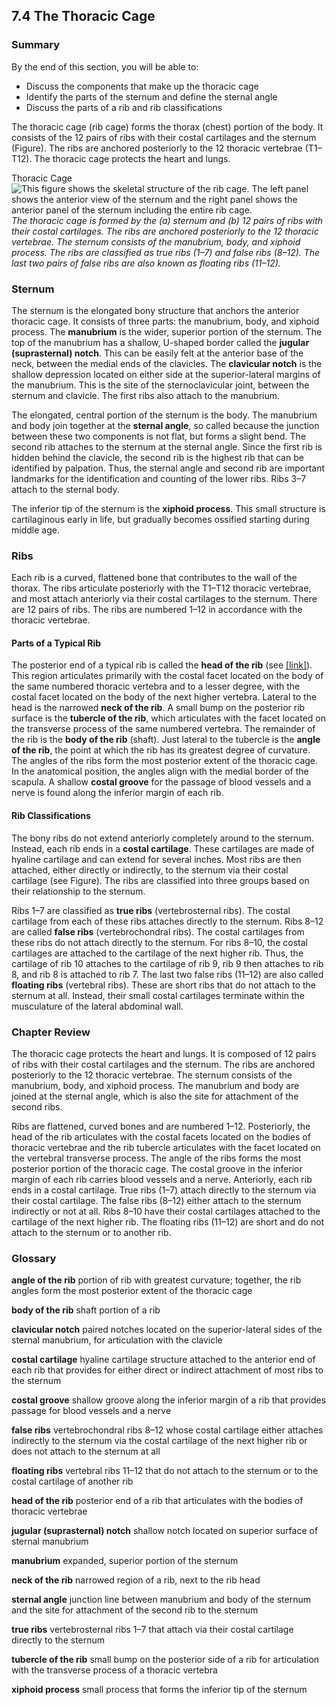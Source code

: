 ##  7.4 The Thoracic Cage 

### Summary

By the end of this section, you will be able to: 

  - Discuss the components that make up the thoracic cage
  - Identify the parts of the sternum and define the sternal angle
  - Discuss the parts of a rib and rib classifications

The thoracic cage (rib cage) forms the thorax (chest) portion of the body. It consists of the 12 pairs of ribs with their costal cartilages and the sternum (Figure). The ribs are anchored posteriorly to the 12 thoracic vertebrae (T1–T12). The thoracic cage protects the heart and lungs.

Thoracic Cage ![This figure shows the skeletal structure of the rib cage. The left panel shows the anterior view of the sternum and the right panel shows the anterior panel of the sternum including the entire rib cage.][1] _The thoracic cage is formed by the (a) sternum and (b) 12 pairs of ribs with their costal cartilages. The ribs are anchored posteriorly to the 12 thoracic vertebrae. The sternum consists of the manubrium, body, and xiphoid process. The ribs are classified as true ribs (1–7) and false ribs (8–12). The last two pairs of false ribs are also known as floating ribs (11–12)._

### Sternum

The sternum is the elongated bony structure that anchors the anterior thoracic cage. It consists of three parts: the manubrium, body, and xiphoid process. The **manubrium** is the wider, superior portion of the sternum. The top of the manubrium has a shallow, U-shaped border called the **jugular (suprasternal) notch**. This can be easily felt at the anterior base of the neck, between the medial ends of the clavicles. The **clavicular notch** is the shallow depression located on either side at the superior-lateral margins of the manubrium. This is the site of the sternoclavicular joint, between the sternum and clavicle. The first ribs also attach to the manubrium.

The elongated, central portion of the sternum is the body. The manubrium and body join together at the **sternal angle**, so called because the junction between these two components is not flat, but forms a slight bend. The second rib attaches to the sternum at the sternal angle. Since the first rib is hidden behind the clavicle, the second rib is the highest rib that can be identified by palpation. Thus, the sternal angle and second rib are important landmarks for the identification and counting of the lower ribs. Ribs 3–7 attach to the sternal body.

The inferior tip of the sternum is the **xiphoid process**. This small structure is cartilaginous early in life, but gradually becomes ossified starting during middle age.

### Ribs

Each rib is a curved, flattened bone that contributes to the wall of the thorax. The ribs articulate posteriorly with the T1–T12 thoracic vertebrae, and most attach anteriorly via their costal cartilages to the sternum. There are 12 pairs of ribs. The ribs are numbered 1–12 in accordance with the thoracic vertebrae.

#### Parts of a Typical Rib

The posterior end of a typical rib is called the **head of the rib** (see [[link]][2]). This region articulates primarily with the costal facet located on the body of the same numbered thoracic vertebra and to a lesser degree, with the costal facet located on the body of the next higher vertebra. Lateral to the head is the narrowed **neck of the rib**. A small bump on the posterior rib surface is the **tubercle of the rib**, which articulates with the facet located on the transverse process of the same numbered vertebra. The remainder of the rib is the **body of the rib** (shaft). Just lateral to the tubercle is the **angle of the rib**, the point at which the rib has its greatest degree of curvature. The angles of the ribs form the most posterior extent of the thoracic cage. In the anatomical position, the angles align with the medial border of the scapula. A shallow **costal groove** for the passage of blood vessels and a nerve is found along the inferior margin of each rib.

#### Rib Classifications

The bony ribs do not extend anteriorly completely around to the sternum. Instead, each rib ends in a **costal cartilage**. These cartilages are made of hyaline cartilage and can extend for several inches. Most ribs are then attached, either directly or indirectly, to the sternum via their costal cartilage (see Figure). The ribs are classified into three groups based on their relationship to the sternum.

Ribs 1–7 are classified as **true ribs** (vertebrosternal ribs). The costal cartilage from each of these ribs attaches directly to the sternum. Ribs 8–12 are called **false ribs** (vertebrochondral ribs). The costal cartilages from these ribs do not attach directly to the sternum. For ribs 8–10, the costal cartilages are attached to the cartilage of the next higher rib. Thus, the cartilage of rib 10 attaches to the cartilage of rib 9, rib 9 then attaches to rib 8, and rib 8 is attached to rib 7. The last two false ribs (11–12) are also called **floating ribs** (vertebral ribs). These are short ribs that do not attach to the sternum at all. Instead, their small costal cartilages terminate within the musculature of the lateral abdominal wall.

### Chapter Review

The thoracic cage protects the heart and lungs. It is composed of 12 pairs of ribs with their costal cartilages and the sternum. The ribs are anchored posteriorly to the 12 thoracic vertebrae. The sternum consists of the manubrium, body, and xiphoid process. The manubrium and body are joined at the sternal angle, which is also the site for attachment of the second ribs.

Ribs are flattened, curved bones and are numbered 1–12. Posteriorly, the head of the rib articulates with the costal facets located on the bodies of thoracic vertebrae and the rib tubercle articulates with the facet located on the vertebral transverse process. The angle of the ribs forms the most posterior portion of the thoracic cage. The costal groove in the inferior margin of each rib carries blood vessels and a nerve. Anteriorly, each rib ends in a costal cartilage. True ribs (1–7) attach directly to the sternum via their costal cartilage. The false ribs (8–12) either attach to the sternum indirectly or not at all. Ribs 8–10 have their costal cartilages attached to the cartilage of the next higher rib. The floating ribs (11–12) are short and do not attach to the sternum or to another rib.

### Glossary

**angle of the rib** portion of rib with greatest curvature; together, the rib angles form the most posterior extent of the thoracic cage

**body of the rib** shaft portion of a rib

**clavicular notch** paired notches located on the superior-lateral sides of the sternal manubrium, for articulation with the clavicle

**costal cartilage** hyaline cartilage structure attached to the anterior end of each rib that provides for either direct or indirect attachment of most ribs to the sternum

**costal groove** shallow groove along the inferior margin of a rib that provides passage for blood vessels and a nerve

**false ribs** vertebrochondral ribs 8–12 whose costal cartilage either attaches indirectly to the sternum via the costal cartilage of the next higher rib or does not attach to the sternum at all

**floating ribs** vertebral ribs 11–12 that do not attach to the sternum or to the costal cartilage of another rib

**head of the rib** posterior end of a rib that articulates with the bodies of thoracic vertebrae

**jugular (suprasternal) notch** shallow notch located on superior surface of sternal manubrium

**manubrium** expanded, superior portion of the sternum

**neck of the rib** narrowed region of a rib, next to the rib head

**sternal angle** junction line between manubrium and body of the sternum and the site for attachment of the second rib to the sternum

**true ribs** vertebrosternal ribs 1–7 that attach via their costal cartilage directly to the sternum

**tubercle of the rib** small bump on the posterior side of a rib for articulation with the transverse process of a thoracic vertebra

**xiphoid process** small process that forms the inferior tip of the sternum

   [1]: https://cnx.org/resources/e1cbee95a6b2d98480a003a7bc69809a859173d9/721_Rib_Cage.jpg
   [2]: /contents/14fb4ad7-39a1-4eee-ab6e-3ef2482e3e22@11.1:e0231e7f-70fd-426d-87e5-574ce51411cb@5#fig-ch07_03_08

